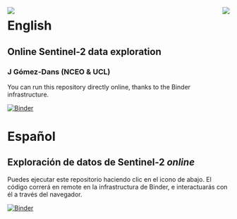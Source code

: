 <p><img src="https://github.com/profLewis/Geog2021_Coursework/blob/master/images/ucl_logo.png?raw=true" align="left" \><img src="https://www.nceo.ac.uk/wp-content/themes/nceo/assets/images/logos/img_logo_purple.svg" align="right" /></p>

# English
## Online Sentinel-2 data exploration
### J Gómez-Dans (NCEO & UCL)

You can run this repository directly online, thanks to the Binder infrastructure.

[![Binder](https://mybinder.org/badge_logo.svg)](https://mybinder.org/v2/gh/jgomezdans/demo_colombia/master?urlpath=lab/tree/home/jovyan)

# Español
## Exploración de datos de Sentinel-2 *online*

Puedes ejecutar este repositorio haciendo clic en el icono de abajo. El código correrá en remote en la infrastructura de Binder, e interactuarás con él a través del navegador.

[![Binder](https://mybinder.org/badge_logo.svg)](https://mybinder.org/v2/gh/jgomezdans/demo_colombia/master?urlpath=lab/tree/home/jovyan)
